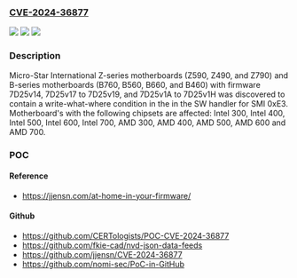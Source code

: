 ### [CVE-2024-36877](https://cve.mitre.org/cgi-bin/cvename.cgi?name=CVE-2024-36877)
![](https://img.shields.io/static/v1?label=Product&message=n%2Fa&color=blue)
![](https://img.shields.io/static/v1?label=Version&message=n%2Fa&color=blue)
![](https://img.shields.io/static/v1?label=Vulnerability&message=n%2Fa&color=brighgreen)

### Description

Micro-Star International Z-series motherboards (Z590, Z490, and Z790) and B-series motherboards (B760, B560, B660, and B460) with firmware 7D25v14, 7D25v17 to 7D25v19, and 7D25v1A to 7D25v1H was discovered to contain a write-what-where condition in the in the SW handler for SMI 0xE3. Motherboard's with the following chipsets are affected: Intel 300, Intel 400, Intel 500, Intel 600, Intel 700, AMD 300, AMD 400, AMD 500, AMD 600 and AMD 700.

### POC

#### Reference
- https://jjensn.com/at-home-in-your-firmware/

#### Github
- https://github.com/CERTologists/POC-CVE-2024-36877
- https://github.com/fkie-cad/nvd-json-data-feeds
- https://github.com/jjensn/CVE-2024-36877
- https://github.com/nomi-sec/PoC-in-GitHub

